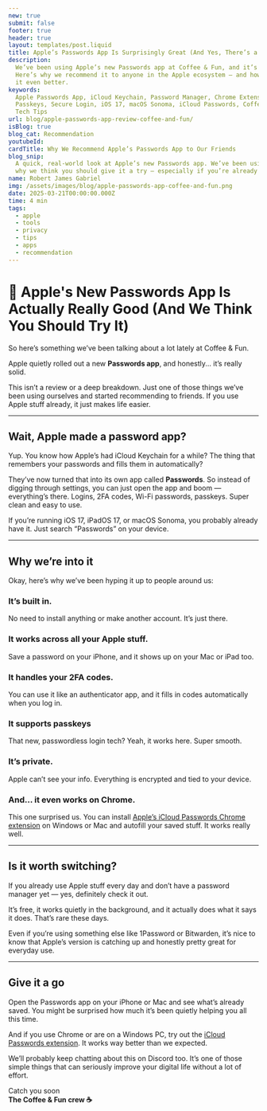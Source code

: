 ```yaml
---
new: true
submit: false
footer: true
header: true
layout: templates/post.liquid
title: Apple’s Passwords App Is Surprisingly Great (And Yes, There’s a Chrome Extension)
description:
  We’ve been using Apple’s new Passwords app at Coffee & Fun, and it’s honestly a game-changer.
  Here’s why we recommend it to anyone in the Apple ecosystem — and how the Chrome extension makes
  it even better.
keywords:
  Apple Passwords App, iCloud Keychain, Password Manager, Chrome Extension, Apple Ecosystem, 2FA,
  Passkeys, Secure Login, iOS 17, macOS Sonoma, iCloud Passwords, Coffee and Fun Tools, Privacy,
  Tech Tips
url: blog/apple-passwords-app-review-coffee-and-fun/
isBlog: true
blog_cat: Recommendation
youtubeId:
cardTitle: Why We Recommend Apple’s Passwords App to Our Friends
blog_snip:
  A quick, real-world look at Apple’s new Passwords app. We’ve been using it, we love it, and here’s
  why we think you should give it a try — especially if you’re already on Apple devices.
name: Robert James Gabriel
img: /assets/images/blog/apple-passwords-app-coffee-and-fun.png
date: 2025-03-21T00:00:00.000Z
time: 4 min
tags:
  - apple
  - tools
  - privacy
  - tips
  - apps
  - recommendation
---
```


# 🔐 Apple's New Passwords App Is Actually Really Good (And We Think You Should Try It)

So here’s something we’ve been talking about a lot lately at Coffee & Fun.

Apple quietly rolled out a new **Passwords app**, and honestly... it’s really solid.

This isn’t a review or a deep breakdown. Just one of those things we’ve been using ourselves and
started recommending to friends. If you use Apple stuff already, it just makes life easier.

---

## Wait, Apple made a password app?

Yup. You know how Apple’s had iCloud Keychain for a while? The thing that remembers your passwords
and fills them in automatically?

They’ve now turned that into its own app called **Passwords**. So instead of digging through
settings, you can just open the app and boom — everything’s there. Logins, 2FA codes, Wi-Fi
passwords, passkeys. Super clean and easy to use.

If you’re running iOS 17, iPadOS 17, or macOS Sonoma, you probably already have it. Just search
“Passwords” on your device.

---

## Why we’re into it

Okay, here’s why we’ve been hyping it up to people around us:

### It’s built in.

No need to install anything or make another account. It’s just there.

### It works across all your Apple stuff.

Save a password on your iPhone, and it shows up on your Mac or iPad too.

### It handles your 2FA codes.

You can use it like an authenticator app, and it fills in codes automatically when you log in.

### It supports passkeys

That new, passwordless login tech? Yeah, it works here. Super smooth.

### It’s private.

Apple can’t see your info. Everything is encrypted and tied to your device.

### And… it even works on Chrome.

This one surprised us. You can install
[Apple’s iCloud Passwords Chrome extension](https://chrome.google.com/webstore/detail/icloud-passwords/fpaclmifmgdllkljfiljlnmnljjkdmkl)
on Windows or Mac and autofill your saved stuff. It works really well.

---

## Is it worth switching?

If you already use Apple stuff every day and don’t have a password manager yet — yes, definitely
check it out.

It’s free, it works quietly in the background, and it actually does what it says it does. That’s
rare these days.

Even if you’re using something else like 1Password or Bitwarden, it’s nice to know that Apple’s
version is catching up and honestly pretty great for everyday use.

---

## Give it a go

Open the Passwords app on your iPhone or Mac and see what’s already saved. You might be surprised
how much it’s been quietly helping you all this time.

And if you use Chrome or are on a Windows PC, try out the
[iCloud Passwords extension](https://chrome.google.com/webstore/detail/icloud-passwords/fpaclmifmgdllkljfiljlnmnljjkdmkl).
It works way better than we expected.

We’ll probably keep chatting about this on Discord too. It’s one of those simple things that can
seriously improve your digital life without a lot of effort.

Catch you soon  
**The Coffee & Fun crew ☕**
